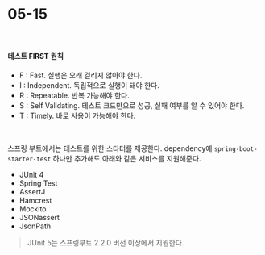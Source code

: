# 05-15

<br>

#### 테스트 FIRST 원칙

- F : Fast. 실행은 오래 걸리지 않아야 한다.
- I : Independent. 독립적으로 실행이 돼야 한다.
- R : Repeatable. 반복 가능해야 한다.
- S : Self Validating. 테스트 코드만으로 성공, 실패 여부를 알 수 있어야 한다.
- T : Timely. 바로 사용이 가능해야 한다.

<br>

스프링 부트에서는 테스트를 위한 스타터를 제공한다. dependency에 `spring-boot-starter-test` 하나만 추가해도 아래와 같은 서비스를 지원해준다.

- JUnit 4
- Spring Test
- AssertJ
- Hamcrest
- Mockito
- JSONassert
- JsonPath

> JUnit 5는 스프링부트 2.2.0 버전 이상에서 지원한다.

